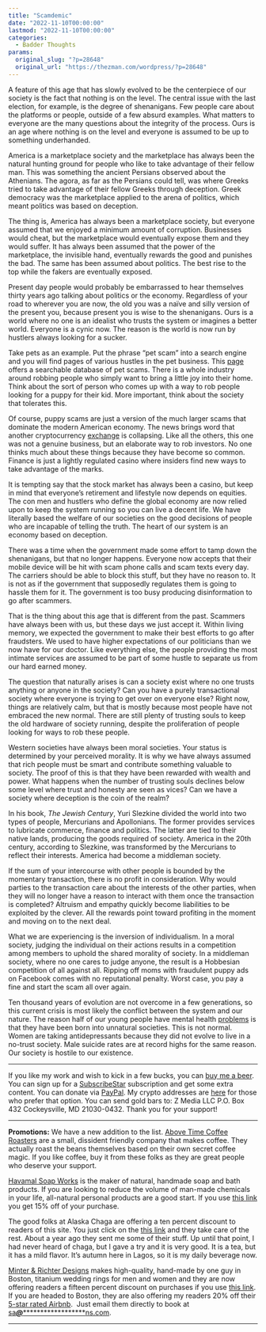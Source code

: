```yaml
---
title: "Scamdemic"
date: "2022-11-10T00:00:00"
lastmod: "2022-11-10T00:00:00"
categories:
  - Badder Thoughts
params:
  original_slug: "?p=28648"
  original_url: "https://thezman.com/wordpress/?p=28648"
---
```


A feature of this age that has slowly evolved to be the centerpiece of
our society is the fact that nothing is on the level. The central issue
with the last election, for example, is the degree of shenanigans. Few
people care about the platforms or people, outside of a few absurd
examples. What matters to everyone are the many questions about the
integrity of the process. Ours is an age where nothing is on the level
and everyone is assumed to be up to something underhanded.

America is a marketplace society and the marketplace has always been the
natural hunting ground for people who like to take advantage of their
fellow man. This was something the ancient Persians observed about the
Athenians. The agora, as far as the Persians could tell, was where
Greeks tried to take advantage of their fellow Greeks through deception.
Greek democracy was the marketplace applied to the arena of politics,
which meant politics was based on deception.

The thing is, America has always been a marketplace society, but
everyone assumed that we enjoyed a minimum amount of corruption.
Businesses would cheat, but the marketplace would eventually expose them
and they would suffer. It has always been assumed that the power of the
marketplace, the invisible hand, eventually rewards the good and
punishes the bad. The same has been assumed about politics. The best
rise to the top while the fakers are eventually exposed.

Present day people would probably be embarrassed to hear themselves
thirty years ago talking about politics or the economy. Regardless of
your road to wherever you are now, the old you was a naïve and silly
version of the present you, because present you is wise to the
shenanigans. Ours is a world where no one is an idealist who trusts the
system or imagines a better world. Everyone is a cynic now. The reason
is the world is now run by hustlers always looking for a sucker.

Take pets as an example. Put the phrase “pet scam” into a search engine
and you will find pages of various hustles in the pet business. This
<a href="https://petscams.com/" rel="noopener" target="_blank">page</a>
offers a searchable database of pet scams. There is a whole industry
around robbing people who simply want to bring a little joy into their
home. Think about the sort of person who comes up with a way to rob
people looking for a puppy for their kid. More important, think about
the society that tolerates this.

Of course, puppy scams are just a version of the much larger scams that
dominate the modern American economy. The news brings word that another
cryptocurrency <a
href="https://www.zerohedge.com/markets/here-are-all-funds-are-about-lose-billions-ftx"
rel="noopener" target="_blank">exchange</a> is collapsing. Like all the
others, this one was not a genuine business, but an elaborate way to rob
investors. No one thinks much about these things because they have
become so common. Finance is just a lightly regulated casino where
insiders find new ways to take advantage of the marks.

It is tempting say that the stock market has always been a casino, but
keep in mind that everyone’s retirement and lifestyle now depends on
equities. The con men and hustlers who define the global economy are now
relied upon to keep the system running so you can live a decent life. We
have literally based the welfare of our societies on the good decisions
of people who are incapable of telling the truth. The heart of our
system is an economy based on deception.

There was a time when the government made some effort to tamp down the
shenanigans, but that no longer happens. Everyone now accepts that their
mobile device will be hit with scam phone calls and scam texts every
day. The carriers should be able to block this stuff, but they have no
reason to. It is not as if the government that supposedly regulates them
is going to hassle them for it. The government is too busy producing
disinformation to go after scammers.

That is the thing about this age that is different from the past.
Scammers have always been with us, but these days we just accept it.
Within living memory, we expected the government to make their best
efforts to go after fraudsters. We used to have higher expectations of
our politicians than we now have for our doctor. Like everything else,
the people providing the most intimate services are assumed to be part
of some hustle to separate us from our hard earned money.

The question that naturally arises is can a society exist where no one
trusts anything or anyone in the society? Can you have a purely
transactional society where everyone is trying to get over on everyone
else? Right now, things are relatively calm, but that is mostly because
most people have not embraced the new normal. There are still plenty of
trusting souls to keep the old hardware of society running, despite the
proliferation of people looking for ways to rob these people.

Western societies have always been moral societies. Your status is
determined by your perceived morality. It is why we have always assumed
that rich people must be smart and contribute something valuable to
society. The proof of this is that they have been rewarded with wealth
and power. What happens when the number of trusting souls declines below
some level where trust and honesty are seen as vices? Can we have a
society where deception is the coin of the realm?

In his book, *The Jewish Century*, Yuri Slezkine divided the world into
two types of people, Mercurians and Apollonians. The former provides
services to lubricate commerce, finance and politics. The latter are
tied to their native lands, producing the goods required of society.
America in the 20th century, according to Slezkine, was transformed by
the Mercurians to reflect their interests. America had become a
middleman society.

If the sum of your intercourse with other people is bounded by the
momentary transaction, there is no profit in consideration. Why would
parties to the transaction care about the interests of the other
parties, when they will no longer have a reason to interact with them
once the transaction is completed? Altruism and empathy quickly become
liabilities to be exploited by the clever. All the rewards point toward
profiting in the moment and moving on to the next deal.

What we are experiencing is the inversion of individualism. In a moral
society, judging the individual on their actions results in a
competition among members to uphold the shared morality of society. In a
middleman society, where no one cares to judge anyone, the result is a
Hobbesian competition of all against all. Ripping off moms with
fraudulent puppy ads on Facebook comes with no reputational penalty.
Worst case, you pay a fine and start the scam all over again.

Ten thousand years of evolution are not overcome in a few generations,
so this current crisis is most likely the conflict between the system
and our nature. The reason half of our young people have mental health
<a href="https://studyfinds.org/gen-z-mental-health-condition/"
rel="noopener" target="_blank">problems</a> is that they have been born
into unnatural societies. This is not normal. Women are taking
antidepressants because they did not evolve to live in a no-trust
society. Male suicide rates are at record highs for the same reason. Our
society is hostile to our existence.

------------------------------------------------------------------------

If you like my work and wish to kick in a few bucks, you can
<a href="https://www.buymeacoffee.com/mujolulu" rel="noopener"
target="_blank">buy me a beer</a>. You can sign up for a
<a href="https://www.subscribestar.com/the-z-blog" rel="noopener"
target="_blank">SubscribeStar</a> subscription and get some extra
content. You can donate via <a
href="https://www.paypal.com/donate/?cmd=_s-xclick&amp;hosted_button_id=UDAS2Q8JYA6CN&amp;source=url"
rel="noopener" target="_blank">PayPal</a>. My crypto addresses are
<a href="https://thezman.com/wordpress/?page_id=22713" rel="noopener"
target="_blank">here</a> for those who prefer that option. You can send
gold bars to: Z Media LLC P.O. Box 432 Cockeysville, MD 21030-0432.
Thank you for your support!

------------------------------------------------------------------------

**Promotions:** We have a new addition to the list.
<a href="https://abovetimecoffee.com/" rel="noopener"
target="_blank">Above Time Coffee Roasters</a> are a small, dissident
friendly company that makes coffee. They actually roast the beans
themselves based on their own secret coffee magic. If you like coffee,
buy it from these folks as they are great people who deserve your
support.

<a href="https://havamalsoapworks.com/" rel="noopener"
target="_blank">Havamal Soap Works</a> is the maker of natural, handmade
soap and bath products. If you are looking to reduce the volume of
man-made chemicals in your life, all-natural personal products are a
good start. If you use
<a href="https://havamalsoapworks.com/discount/ZMAN" rel="noopener"
target="_blank">this link</a> you get 15% off of your purchase.

The good folks at Alaska Chaga are offering a ten percent discount to
readers of this site. You just click on the
<a href="https://alaskachaga.us/discount/ZMAN" rel="noopener noreferrer"
target="_blank">this link</a> and they take care of the rest. About a
year ago they sent me some of their stuff. Up until that point, I had
never heard of chaga, but I gave a try and it is very good. It is a tea,
but it has a mild flavor. It’s autumn here in Lagos, so it is my daily
beverage now.

<a href="https://www.minterandrichterdesigns.com/"
rel="noreferrer nofollow noopener" target="_blank">Minter &amp; Richter
Designs</a> makes high-quality, hand-made by one guy in Boston, titanium
wedding rings for men and women and they are now offering readers a
fifteen percent discount on purchases if you use
<a href="https://www.minterandrichterdesigns.com/discount/ZMAN"
rel="noreferrer nofollow noopener" target="_blank">this link</a>.
<span class="highlight"><span class="colour"><span class="font"><span class="size">If
you are headed to Boston, they are also offering my readers 20% off
their <a
href="https://www.airbnb.com/users/7988017/listings?user_id=7988017&amp;s=3"
rel="noopener noreferrer" target="_blank">5-star rated Airbnb</a>.  Just
email them directly to book at
<a href="mailto:sa***@*********************ns.com"
data-original-string="GyrlaH8i9o0Ju6mivKsgjw==cb7wI8OCCLP9kGuRI+UoZRQhqmOf6x+3RQuRNkaTUYo9q7QyKVrX1G78uwVy7mAI1c5"><span
class="apbct-email-encoder"
data-original-string="LG52s1NB5+JWvciLHoE7xA==cb7wEUxgvxJLiH/+rDGfFtBULnHbJbXgUN9GxL+e9wkfV4jDY/pGQLWoIjcTQpir0Ty"
title="This contact has been encoded by Anti-Spam by CleanTalk. Click to decode. To finish the decoding make sure that JavaScript is enabled in your browser.">sa<span
class="apbct-blur">***</span>@<span
class="apbct-blur">*********************</span>ns.com</span></a>.</span></span></span></span>

------------------------------------------------------------------------
